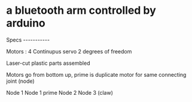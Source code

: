 # a bluetooth arm controlled by arduino

Specs -----------  

Motors : 4 Continupus servo 
2 degrees of freedom

Laser-cut plastic parts assembled

Motors go from bottom up, prime is duplicate motor for same connecting joint (node)

Node 1
Node 1 prime
Node 2
Node 3 (claw)
